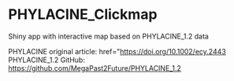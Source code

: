 # PHYLACINE_Clickmap
Shiny app with interactive map based on PHYLACINE_1.2 data

PHYLACINE original article: href="https://doi.org/10.1002/ecy.2443
PHYLACINE_1.2 GitHub: https://github.com/MegaPast2Future/PHYLACINE_1.2
